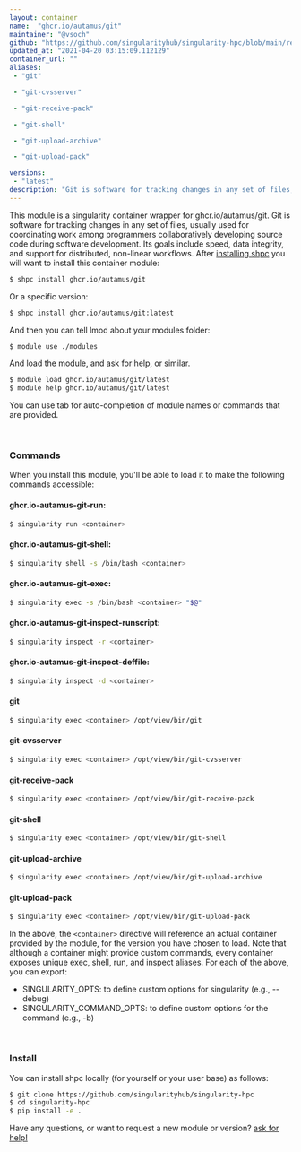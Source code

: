 ```yaml
---
layout: container
name:  "ghcr.io/autamus/git"
maintainer: "@vsoch"
github: "https://github.com/singularityhub/singularity-hpc/blob/main/registry/ghcr.io/autamus/git/container.yaml"
updated_at: "2021-04-20 03:15:09.112129"
container_url: ""
aliases:
 - "git"

 - "git-cvsserver"

 - "git-receive-pack"

 - "git-shell"

 - "git-upload-archive"

 - "git-upload-pack"

versions:
 - "latest"
description: "Git is software for tracking changes in any set of files, usually used for coordinating work among programmers collaboratively developing source code during software development. Its goals include speed, data integrity, and support for distributed, non-linear workflows."
---
```


This module is a singularity container wrapper for ghcr.io/autamus/git.
Git is software for tracking changes in any set of files, usually used for coordinating work among programmers collaboratively developing source code during software development. Its goals include speed, data integrity, and support for distributed, non-linear workflows.
After [installing shpc](#install) you will want to install this container module:

```bash
$ shpc install ghcr.io/autamus/git
```

Or a specific version:

```bash
$ shpc install ghcr.io/autamus/git:latest
```

And then you can tell lmod about your modules folder:

```bash
$ module use ./modules
```

And load the module, and ask for help, or similar.

```bash
$ module load ghcr.io/autamus/git/latest
$ module help ghcr.io/autamus/git/latest
```

You can use tab for auto-completion of module names or commands that are provided.

<br>

### Commands

When you install this module, you'll be able to load it to make the following commands accessible:

#### ghcr.io-autamus-git-run:

```bash
$ singularity run <container>
```

#### ghcr.io-autamus-git-shell:

```bash
$ singularity shell -s /bin/bash <container>
```

#### ghcr.io-autamus-git-exec:

```bash
$ singularity exec -s /bin/bash <container> "$@"
```

#### ghcr.io-autamus-git-inspect-runscript:

```bash
$ singularity inspect -r <container>
```

#### ghcr.io-autamus-git-inspect-deffile:

```bash
$ singularity inspect -d <container>
```


#### git
       
```bash
$ singularity exec <container> /opt/view/bin/git
```


#### git-cvsserver
       
```bash
$ singularity exec <container> /opt/view/bin/git-cvsserver
```


#### git-receive-pack
       
```bash
$ singularity exec <container> /opt/view/bin/git-receive-pack
```


#### git-shell
       
```bash
$ singularity exec <container> /opt/view/bin/git-shell
```


#### git-upload-archive
       
```bash
$ singularity exec <container> /opt/view/bin/git-upload-archive
```


#### git-upload-pack
       
```bash
$ singularity exec <container> /opt/view/bin/git-upload-pack
```



In the above, the `<container>` directive will reference an actual container provided
by the module, for the version you have chosen to load. Note that although a container
might provide custom commands, every container exposes unique exec, shell, run, and
inspect aliases. For each of the above, you can export:

 - SINGULARITY_OPTS: to define custom options for singularity (e.g., --debug)
 - SINGULARITY_COMMAND_OPTS: to define custom options for the command (e.g., -b)

<br>
  
### Install

You can install shpc locally (for yourself or your user base) as follows:

```bash
$ git clone https://github.com/singularityhub/singularity-hpc
$ cd singularity-hpc
$ pip install -e .
```

Have any questions, or want to request a new module or version? [ask for help!](https://github.com/singularityhub/singularity-hpc/issues)
